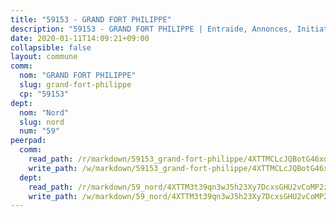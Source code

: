 ```yaml
---
title: "59153 - GRAND FORT PHILIPPE"
description: "59153 - GRAND FORT PHILIPPE | Entraide, Annonces, Initiatives"
date: 2020-01-11T14:09:21+09:00
collapsible: false
layout: commune
comm:
  nom: "GRAND FORT PHILIPPE"
  slug: grand-fort-philippe
  cp: "59153"
dept:
  nom: "Nord"
  slug: nord
  num: "59"
peerpad:
  comm:
    read_path: /r/markdown/59153_grand-fort-philippe/4XTTMCLcJQBotG46xd3MMQPeegD81VujQfhYhVQX4SUcdnHEZ
    write_path: /w/markdown/59153_grand-fort-philippe/4XTTMCLcJQBotG46xd3MMQPeegD81VujQfhYhVQX4SUcdnHEZ-K3TgU8GdRDvEeqAXZ8VvB7mWmgn1mcWoDLFb4t4v7yZLtL7qQpv6MjZr1nDmCRRJtVqPNZFZVx94h4s97aGkoDZkJSprgHdZHKd8xRjkkhL9SLDhDm2cVxagZaCmGg3jJBwvTU8y
  dept:
    read_path: /r/markdown/59_nord/4XTTM3t39qn3wJ5h23Xy7DcxsGHU2vCoMP2z3iS4TUn3TrtdJ
    write_path: /w/markdown/59_nord/4XTTM3t39qn3wJ5h23Xy7DcxsGHU2vCoMP2z3iS4TUn3TrtdJ-K3TgTuZGkuZqXfr6fpmH7pGsMT6ndvZQMyRDze5QBt7XScLWHoBi246kLoDKpTH2Yo4f3AFSSJqGc2ozvNww7qPLqsDjpvahxCbQ6F5znbfjp6kVgaDcTYc9LyhwSfYuCevnvZUQ
---
```


